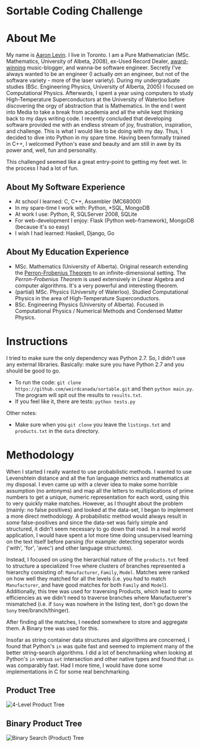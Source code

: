 Sortable Coding Challenge
=========================

# About Me

My name is [Aaron Levin](http://aaronlevin.ca). I live in Toronto. I am a Pure Mathematician (MSc. Mathematics, University of Albeta, 2008), ex-Used Record Dealer, [award-winning](http://music.cbc.ca/#/blogs/2011/3/Edmontons-Weird-Canada-named-Best-Canadian-Music-Site) music-blogger, and wanna-be software engineer. Secretly I've always wanted to be an engineer (I actually *am* an engineer, but not of the software variety - more of the laser variety). During my undergraduate studies (BSc. Engineering Physics, University of Alberta, 2005) I focused on Computational Physics. Afterwards, I spent a year using computers to study High-Temperature Superconductors at the University of Waterloo before discovering the orgy of abstraction that is Mathematics. In the end I went into Media to take a break from academia and all the while kept thinking back to my days writing code. I recently concluded that developing software provided me with an endless stream of joy, frustration, inspiration, and challenge. This is what I would like to be doing with my day. Thus, I decided to dive into Python in my spare time. Having been formally trained in C++, I welcomed Python's ease and beauty and am still in awe by its power and, well, fun and personality.  

This challenged seemed like a great entry-point to getting my feet wet. In the process I had a lot of fun. 

## About My Software Experience

- At school I learned: C, C++, Assembler (MC68000)  
- In my spare-time I work with: Python, \*SQL, MongoDB  
- At work I use: Python, R, SQLServer 2008, SQLite  
- For web-development I enjoy: Flask (Python web-framework), MongoDB (because it's so easy)  
- I wish I had learned: Haskell, Django, Go 

## About My Education Experience

- MSc. Mathematics (University of Alberta). Original research extending the [Perron-Frobenius Theorem](http://en.wikipedia.org/wiki/Perron%E2%80%93Frobenius_theorem) to an infinite-dimensional setting. The *Perron-Frobenius Theorem* is used extensively in Linear Algebra and computer algorithms. It's a very powerful and interesting theorem.
- (partial) MSc. Physics (University of Waterloo). Studied Computational Physics in the area of High-Temperature Superconductors. 
- BSc. Engineering Physics (University of Alberta). Focused in Computational Physics / Numerical Methods and Condensed Matter Physics.   

# Instructions

I tried to make sure the only dependency was Python 2.7. So, I didn't use any external libraries. Basically: make sure you have Python 2.7 and you should be good to go. 

- To run the code: `git clone https://github.com/weirdcanada/sortable.git` and then `python main.py`. The program will spit out the results to `results.txt`. 
- If you feel like it, there are tests: `python tests.py` 

Other notes:

- Make sure when you `git clone` you leave the `listings.txt` and `products.txt` in the `data` directory. 

# Methodology

When I started I really wanted to use probabilistic methods. I wanted to use Levenshtein distance and all the fun language metrics and mathematics at my disposal. I even came up with a clever idea to make some horrible assumption (no antonyms) and map all the letters to multiplications of prime numbers to get a unique, numeric representation for each word, using this to very quickly make matches. However, as I thought about the problem (mainly: no false positives) and looked at the data-set, I began to implement a more direct methodology. A probabilistic method would always result in *some* false-positives and since the data-set was fairly simple and structured, it didn't seem necessary to go down that road. In a real world application, I would have spent a lot more time doing unsupervised learning on the text itself before parsing (for example: detecting seperator words ('with', 'for', 'avec') and other language structures).

Instead, I focused on using the hierarchial nature of the `products.txt` feed to structure a specialized `Tree` where clusters of branches represented a hierarchy consisting of: `Manufacturer`, `Family`, `Model`. Matches were ranked on how well they matched for all the levels (i.e. you *had* to match `Manufacturer`, and have good matches for both `Family` and `Model`). Additionally, this tree was used for traversing Products, which lead to some efficiencies as we didn't need to traverse branches where Manufactuerer's mismatched (i.e. if `Sony` was nowhere in the listing text, don't go down the `Sony` tree/branch/thinger). 

After finding all the matches, I needed somewhere to store and aggregate them. A Binary tree was used for this. 

Insofar as string container data structures and algorithms are concerned, I found that Python's `in` was quite fast and seemed to implement many of the better string-search algorithms. I did a lot of benchmarking when looking at Python's `in` versus `set` intersection and other native types and found that `in` was comparably fast. Had I more time, I would have done some implementations in C for some real benchmarking.

## Product Tree

![4-Level Product Tree](http://weirdcanada.com/binary/images/Product_Tree.png)

## Binary Product Tree

![Binary Search (Product) Tree](http://weirdcanada.com/binary/images/Binary_Search_Product_Tree.png)


